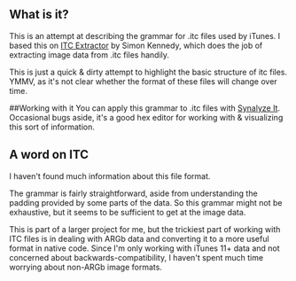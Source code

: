 ## What is it?

This is an attempt at describing the grammar for .itc files used by iTunes.  I based this on [ITC Extractor](http://www.sffjunkie.co.uk/python-itc.html) by Simon Kennedy, which does the job of
extracting image data from .itc files handily.

This is just a quick & dirty attempt to highlight the basic structure of itc files.  YMMV, as it's
not clear whether the format of these files will change over time.

##Working with it
You can apply this grammar to .itc files with [Synalyze It](http://www.synalysis.net).  Occasional
bugs aside, it's a good hex editor for working with & visualizing this sort of information.

## A word on ITC
I haven't found much information about this file format.

The grammar is fairly straightforward, aside from understanding the padding provided by some parts
of the data.  So this grammar might not be exhaustive, but it seems to be sufficient to get at
the image data.

This is part of a larger project for me, but the trickiest part of working with ITC files is in
dealing with ARGb data and converting it to a more useful format in native code.  Since I'm only
working with iTunes 11+ data and not concerned about backwards-compatibility, I haven't spent much
time worrying about non-ARGb image formats.